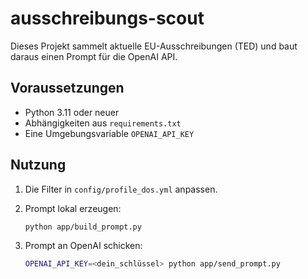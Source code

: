 # ausschreibungs-scout

Dieses Projekt sammelt aktuelle EU-Ausschreibungen (TED) und baut daraus
einen Prompt für die OpenAI API.

## Voraussetzungen

- Python 3.11 oder neuer
- Abhängigkeiten aus `requirements.txt`
- Eine Umgebungsvariable `OPENAI_API_KEY`

## Nutzung

1. Die Filter in `config/profile_dos.yml` anpassen.
2. Prompt lokal erzeugen:

   ```bash
   python app/build_prompt.py
   ```

3. Prompt an OpenAI schicken:

   ```bash
   OPENAI_API_KEY=<dein_schlüssel> python app/send_prompt.py
   ```
